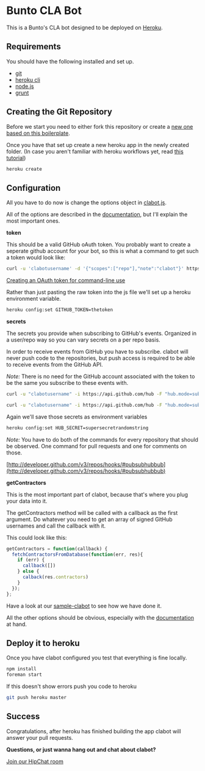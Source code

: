 # Bunto CLA Bot

This is a Bunto's CLA bot designed to be deployed on [Heroku](http://www.heroku.com/).

## Requirements

You should have the following installed and set up.

* [git](http://git-scm.com/download)
* [heroku cli](https://devcenter.heroku.com/articles/heroku-command)
* [node.js](http://nodejs.org/download/)
* [grunt](http://gruntjs.com)

## Creating the Git Repository

Before we start you need to either fork this repository or create a [new one based on this boilerplate](https://github.com/clabot/boilerplate/archive/master.zip).

Once you have that set up create a new heroku app in the newly created folder. (In case you aren't familiar with heroku workflows yet, read [this tutorial](https://devcenter.heroku.com/articles/nodejs))

```bash
heroku create
```


## Configuration

All you have to do now is change the options object in [clabot.js](https://github.com/clabot/boilerplate/blob/master/src/clabot.js#L2-L12).

All of the options are described in the [documentation](http://clabot.github.com/#documentation), but I'll explain the most important ones.

**token**

This should be a valid GitHub oAuth token. You probably want to create a seperate github account for your bot, so this is what a command to get such a token would look like:

```bash
curl -u 'clabotusername' -d '{"scopes":["repo"],"note":"clabot"}' https://api.github.com/authorizations
```
[Creating an OAuth token for command-line use](https://help.github.com/articles/creating-an-oauth-token-for-command-line-use)

Rather than just pasting the raw token into the js file we'll set up a heroku environment variable.

```bash
heroku config:set GITHUB_TOKEN=thetoken
```

**secrets**

The secrets you provide when subscribing to GitHub's events. Organized in a user/repo way so you can vary secrets on a per repo basis.

In order to receive events from GitHub you have to subscribe.
clabot will never push code to the repositories, but push access is required to be able to receive events from the GitHub API.

*Note:* There is no need for the GitHub account associated with the token to be the same you subscribe to these events with.

```bash
curl -u "clabotusername" -i https://api.github.com/hub -F "hub.mode=subscribe" -F "hub.topic=https://github.com/:user/:repo/events/pull_request" -F "hub.callback=http://your-clabot.herokuapp.com/notify" -F "hub.secret=supersecretrandomstring"

curl -u "clabotusername" -i https://api.github.com/hub -F "hub.mode=subscribe" -F "hub.topic=https://github.com/:user/:repo/events/issue_comment" -F "hub.callback=http://your-clabot.herokuapp.com/notify" -F "hub.secret=supersecretrandomstring"
```

Again we'll save those secrets as environment variables

```bash
heroku config:set HUB_SECRET=supersecretrandomstring
```

*Note:* You have to do both of the commands for every repository that should be observed. One command for pull requests and one for comments on those.

[http://developer.github.com/v3/repos/hooks/#pubsubhubbub](http://developer.github.com/v3/repos/hooks/#pubsubhubbub)

**getContractors**

This is the most important part of clabot, because that's where you plug your data into it.

The getContractors method will be called with a callback as the first argument. Do whatever you need to get an array of signed GitHub usernames and call the callback with it.

This could look like this:

```js
getContractors = function(callback) {
  fetchContractorsFromDatabase(function(err, res){
    if (err) {
      callback([])
    } else {
      calback(res.contractors)
    }
  });
};
```

Have a look at our [sample-clabot](http://github.com/clabot/sample) to see how we have done it.

All the other options should be obvious, especially with the [documentation](http://clabot.github.com/#documentation) at hand.

## Deploy it to heroku

Once you have clabot configured you test that everything is fine locally.

```bash
npm install
foreman start
```

If this doesn't show errors push you code to heroku

```bash
git push heroku master
```

## Success

Congratulations, after heroku has finished building the app clabot will answer your pull requests.

**Questions, or just wanna hang out and chat about clabot?**

[Join our HipChat room](https://www.hipchat.com/gBZFBJa2w)
